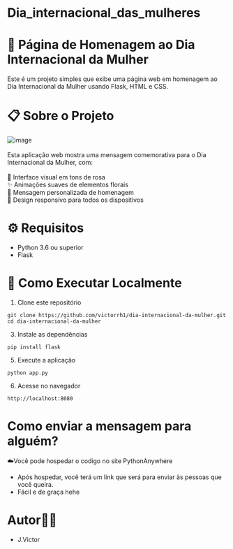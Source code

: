 # Dia_internacional_das_mulheres

# 🌹 Página de Homenagem ao Dia Internacional da Mulher
Este é um projeto simples que exibe uma página web em homenagem ao Dia Internacional da Mulher usando Flask, HTML e CSS.

# 📋 Sobre o Projeto
![image](https://github.com/user-attachments/assets/fea7d4a5-283b-4e80-8720-d86a16c6741b)<br/>
<br/>
Esta aplicação web mostra uma mensagem comemorativa para o Dia Internacional da Mulher, com:
<br/>
<br/>
🎨 Interface visual em tons de rosa<br/>
✨ Animações suaves de elementos florais<br/>
💝 Mensagem personalizada de homenagem<br/>
📱 Design responsivo para todos os dispositivos

# ⚙️ Requisitos

* Python 3.6 ou superior<br/>
* Flask

# 🚀 Como Executar Localmente

1. Clone este repositório
```
git clone https://github.com/victorrh1/dia-internacional-da-mulher.git
cd dia-internacional-da-mulher
```
3. Instale as dependências
```
pip install flask
```
5. Execute a aplicação
```
python app.py
```
6. Acesse no navegador
```
http://localhost:8080
```

# Como enviar a mensagem para alguém?

☁️Você pode hospedar o codigo no site PythonAnywhere<br/>
* Após hospedar, você terá um link que será para enviar às pessoas que você queira.<br/>
* Fácil e de graça hehe

# Autor👨‍💻<br/>
  * J.Victor
